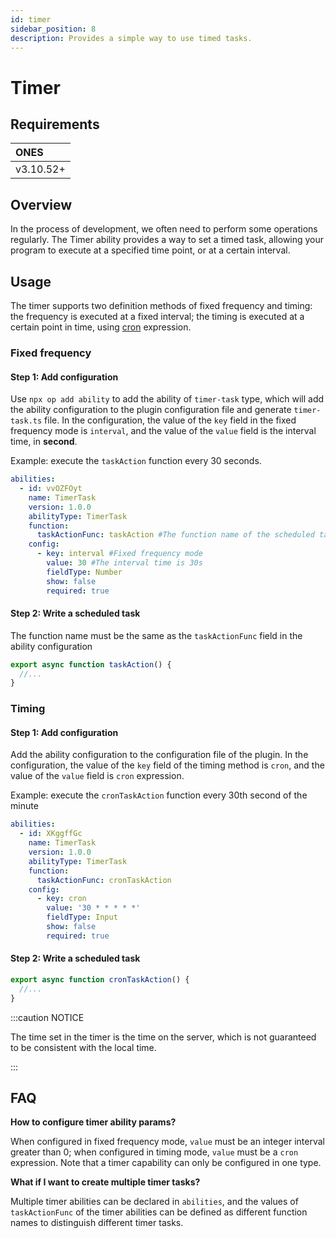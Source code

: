 ```yaml
---
id: timer
sidebar_position: 8
description: Provides a simple way to use timed tasks.
---
```


# Timer

## Requirements

| **ONES**  |
| :-------- |
| v3.10.52+ |

## Overview

In the process of development, we often need to perform some operations regularly. The Timer ability provides a way to set a timed task, allowing your program to execute at a specified time point, or at a certain interval.

## Usage

The timer supports two definition methods of fixed frequency and timing: the frequency is executed at a fixed interval; the timing is executed at a certain point in time, using [cron](https://help.aliyun.com/document_detail/133509.html) expression.

### Fixed frequency

#### Step 1: Add configuration

Use `npx op add ability` to add the ability of `timer-task` type, which will add the ability configuration to the plugin configuration file and generate `timer-task.ts` file. In the configuration, the value of the `key` field in the fixed frequency mode is `interval`, and the value of the `value` field is the interval time, in **second**.

Example: execute the `taskAction` function every 30 seconds.

```yaml title="config/plugin.yaml"
abilities:
  - id: vvOZFOyt
    name: TimerTask
    version: 1.0.0
    abilityType: TimerTask
    function:
      taskActionFunc: taskAction #The function name of the scheduled task
    config:
      - key: interval #Fixed frequency mode
        value: 30 #The interval time is 30s
        fieldType: Number
        show: false
        required: true
```

#### Step 2: Write a scheduled task

The function name must be the same as the `taskActionFunc` field in the ability configuration

```typescript
export async function taskAction() {
  //...
}
```

### Timing

#### Step 1: Add configuration

Add the ability configuration to the configuration file of the plugin. In the configuration, the value of the `key` field of the timing method is `cron`, and the value of the `value` field is `cron` expression.

Example: execute the `cronTaskAction` function every 30th second of the minute

```yaml title="config/plugin.yaml"
abilities:
  - id: XKggffGc
    name: TimerTask
    version: 1.0.0
    abilityType: TimerTask
    function:
      taskActionFunc: cronTaskAction
    config:
      - key: cron
        value: '30 * * * * *'
        fieldType: Input
        show: false
        required: true
```

#### Step 2: Write a scheduled task

```typescript
export async function cronTaskAction() {
  //...
}
```

:::caution NOTICE

The time set in the timer is the time on the server, which is not guaranteed to be consistent with the local time.

:::

## FAQ

**How to configure timer ability params?**

When configured in fixed frequency mode, `value` must be an integer interval greater than 0; when configured in timing mode, `value` must be a `cron` expression. Note that a timer capability can only be configured in one type.

**What if I want to create multiple timer tasks?**

Multiple timer abilities can be declared in `abilities`, and the values of `taskActionFunc` of the timer abilities can be defined as different function names to distinguish different timer tasks.
